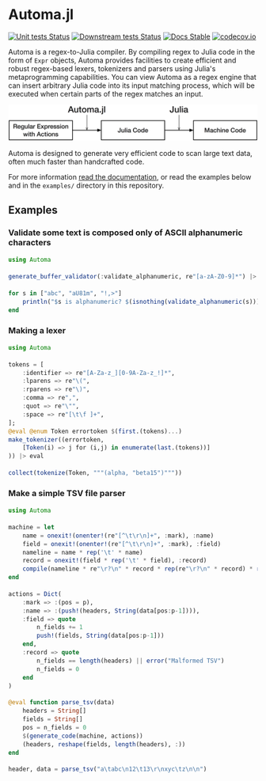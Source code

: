 # Automa.jl

[![Unit tests Status](https://github.com/BioJulia/Automa.jl/actions/workflows/UnitTests.yml/badge.svg)](https://github.com/BioJulia/Automa.jl/actions/workflows/UnitTests.yml)
[![Downstream tests Status](https://github.com/BioJulia/Automa.jl/actions/workflows/Downstream.yml/badge.svg)](https://github.com/BioJulia/Automa.jl/actions/workflows/Downstream.yml)
[![Docs Stable](https://img.shields.io/badge/docs-stable-blue.svg)](https://biojulia.github.io/Automa.jl/stable/)
[![codecov.io](http://codecov.io/github/BioJulia/Automa.jl/coverage.svg?branch=master)](http://codecov.io/github/BioJulia/Automa.jl?branch=master)

Automa is a regex-to-Julia compiler.
By compiling regex to Julia code in the form of `Expr` objects,
Automa provides facilities to create efficient and robust regex-based lexers, tokenizers and parsers using Julia's metaprogramming capabilities. 
You can view Automa as a regex engine that can insert arbitrary Julia code into its input matching process, which will be executed when certain parts of the regex matches an input.

![Schema of Automa.jl](docs/src/figure/Automa.png)

Automa is designed to generate very efficient code to scan large text data, often much faster than handcrafted code.

For more information [read the documentation](https://biojulia.github.io/Automa.jl/stable/), or read the examples below and in the `examples/` directory in this repository.

## Examples
### Validate some text is composed only of ASCII alphanumeric characters
```julia
using Automa

generate_buffer_validator(:validate_alphanumeric, re"[a-zA-Z0-9]*") |> eval

for s in ["abc", "aU81m", "!,>"]
    println("$s is alphanumeric? $(isnothing(validate_alphanumeric(s)))")
end
```

### Making a lexer
```julia
using Automa

tokens = [
    :identifier => re"[A-Za-z_][0-9A-Za-z_!]*",
    :lparens => re"\(",
    :rparens => re"\)",
    :comma => re",",
    :quot => re"\"",
    :space => re"[\t\f ]+",
];
@eval @enum Token errortoken $(first.(tokens)...)
make_tokenizer((errortoken, 
    [Token(i) => j for (i,j) in enumerate(last.(tokens))]
)) |> eval

collect(tokenize(Token, """(alpha, "beta15")"""))
```

### Make a simple TSV file parser
```julia
using Automa

machine = let
    name = onexit!(onenter!(re"[^\t\r\n]+", :mark), :name)
    field = onexit!(onenter!(re"[^\t\r\n]+", :mark), :field)
    nameline = name * rep('\t' * name)
    record = onexit!(field * rep('\t' * field), :record)
    compile(nameline * re"\r?\n" * record * rep(re"\r?\n" * record) * rep(re"\r?\n"))
end

actions = Dict(
    :mark => :(pos = p),
    :name => :(push!(headers, String(data[pos:p-1]))),
    :field => quote
        n_fields += 1
        push!(fields, String(data[pos:p-1]))
    end,
    :record => quote
        n_fields == length(headers) || error("Malformed TSV")
        n_fields = 0
    end
)

@eval function parse_tsv(data)
    headers = String[]
    fields = String[]
    pos = n_fields = 0
    $(generate_code(machine, actions))
    (headers, reshape(fields, length(headers), :))
end

header, data = parse_tsv("a\tabc\n12\t13\r\nxyc\tz\n\n")
```
